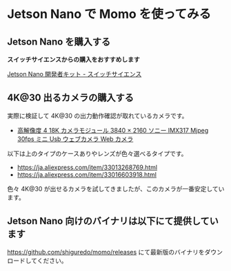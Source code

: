 # Jetson Nano で Momo を使ってみる

## Jetson Nano を購入する

**スイッチサイエンスからの購入をおすすめします**

[Jetson Nano 開発者キット \- スイッチサイエンス](https://www.switch-science.com/catalog/5433/)

## 4K@30 出るカメラの購入する

実際に検証して 4K@30 の出力動作確認が取れているカメラです。

- [高解像度 4 18K カメラモジュール 3840 × 2160 ソニー IMX317 Mjpeg 30fps ミニ Usb ウェブカメラ Web カメラ](https://ja.aliexpress.com/item/32999909513.html)

以下は上のタイプのケースありやレンズが色々選べるタイプです。

- https://ja.aliexpress.com/item/33013268769.html
- https://ja.aliexpress.com/item/33016603918.html

色々 4K@30 が出せるカメラを試してきましたが、このカメラが一番安定しています。

## Jetson Nano 向けのバイナリは以下にて提供しています

https://github.com/shiguredo/momo/releases にて最新版のバイナリをダウンロードしてください。
